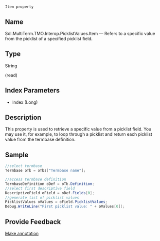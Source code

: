 

# 
    Item property



## Name

Sdl.MultiTerm.TMO.Interop.PicklistValues.Item —          Refers to a specific value from the picklist of a specified picklist field.



## Type

String

(read)



## Index Parameters

* Index (Long)




## Description



This property is used to retrieve a specific value from a picklist field. You may use it, for example, to loop through a picklist and return each picklist value from the termbase definition.



## Sample


```cs
//select termbase
Termbase oTb = oTbs["Termbase name"];

//access termbase definition
TermbaseDefinition oDef = oTb.Definition;
//select first descriptive field
DescriptiveField oField = oDef.Fields[0];
//generate list of picklist values
PicklistValues oValues = oField.PicklistValues;
Debug.WriteLine("First picklist value: " + oValues[0]);
```



## Provide Feedback

[Make annotation](mailto:sdk-feedback@sdl.com&amp;subject=Reference%20for%20Sdl.MultiTerm.TMO.Interop.PicklistValues.Item)

